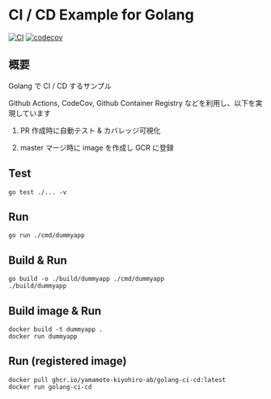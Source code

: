 # CI / CD Example for Golang

[![CI](https://github.com/yamamoto-kiyohiro-ab/golang-ci-cd/workflows/CI/badge.svg)](https://github.com/yamamoto-kiyohiro-ab/golang-ci-cd/actions?query=workflow%3ACI)
[![codecov](https://codecov.io/gh/yamamoto-kiyohiro-ab/golang-ci-cd/branch/main/graph/badge.svg?token=F2zbZucQiz)](https://codecov.io/gh/yamamoto-kiyohiro-ab/golang-ci-cd)

## 概要

Golang で CI / CD するサンプル

Github Actions, CodeCov, Github Container Registry などを利用し、以下を実現しています

1. PR 作成時に自動テスト & カバレッジ可視化

2. master マージ時に image を作成し GCR に登録

## Test

```
go test ./... -v 
```

## Run

```
go run ./cmd/dummyapp
```

## Build & Run

```
go build -o ./build/dummyapp ./cmd/dummyapp
./build/dummyapp
```

## Build image & Run

```
docker build -t dummyapp .
docker run dummyapp
```

## Run (registered image)

```
docker pull ghcr.io/yamamoto-kiyohiro-ab/golang-ci-cd:latest
docker run golang-ci-cd
```
